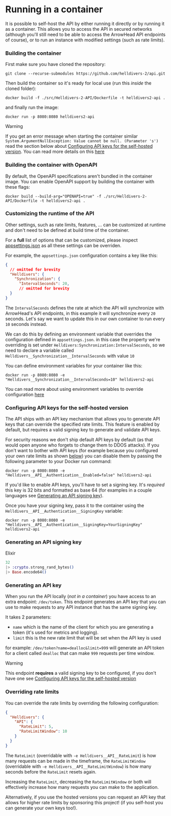 # Running in a container

It is possible to self-host the API by either running it directly or by running it as a container.
This allows you to access the API in secured networks (although you'll still need to
be able to access the ArrowHead API endpoints of course), or to run an instance
with modified settings (such as rate limits).

### Building the container
First make sure you have cloned the repository:
```shell
git clone --recurse-submodules https://github.com/helldivers-2/api.git
```

Then build the container so it's ready for local use (run this *inside* the cloned folder):
```shell
docker build -f ./src/Helldivers-2-API/Dockerfile -t helldivers2-api .
```

and finally run the image:
```shell
docker run -p 8080:8080 helldivers2-api
```

> [!WARNING]
> If you get an error message when starting the container similar `System.ArgumentNullException: Value cannot be null. (Parameter 's')`
> read the section below about [Configuring API keys for the self-hosted version](#configuring-api-keys-for-the-self-hosted-version).
> You can read more details on this [here](https://github.com/helldivers-2/api/issues/90)

### Building the container with OpenAPI
By default, the OpenAPI specifications aren't bundled in the container image.
You can enable OpenAPI support by building the container with these flags:
```shell
docker build --build-arg="OPENAPI=true" -f ./src/Helldivers-2-API/Dockerfile -t helldivers2-api .
```

### Customizing the runtime of the API
Other settings, such as rate limits, features, ... can be customized at runtime
and don't need to be defined at build time of the container.

For a **full** list of options that can be customized, please inspect
[appsettings.json](https://github.com/helldivers-2/api/blob/master/src/Helldivers-2-API/appsettings.json) as all these settings can be overriden.

For example, the `appsettings.json` configuration contains a key like this:
```json
{
  // omitted for brevity
  "Helldivers": {
    "Synchronization": {
      "IntervalSeconds": 20,
      // omitted for brevity
  }
}
```
The `IntervalSeconds` defines the rate at which the API will synchronize with ArrowHead's
API endpoints, in this example it will synchronize every `20` seconds.
Let's say we want to update this in our own container to run every `10` seconds instead.

We can do this by defining an environment variable that overrides the configuration defined
in `appsettings.json`.
in this case the property we're overriding is set under
`Helldivers:Synchronization:IntervalSeconds`, so we need to declare a variable called
`Helldivers__Synchronization__IntervalSeconds` with value `10`

You can define environment variables for your container like this:
```shell
docker run -p 8080:8080 -e "Helldivers__Synchronization__IntervalSeconds=10" helldivers2-api
```

You can read more about using environment variables to override configuration [here](https://learn.microsoft.com/en-us/aspnet/core/fundamentals/configuration/?view=aspnetcore-8.0#naming-of-environment-variables)

### Configuring API keys for the self-hosted version
The API ships with an API key mechanism that allows you to generate API keys that can override the specified rate limits.
This feature is enabled by default, but requires a valid signing key to generate and validate API keys.

For security reasons we don't ship default API keys by default (as that would open anyone who forgets to change them to DDOS attacks).
If you don't want to bother with API keys (for example because you configured your own rate limits as shown [below](#overriding-rate-limits))
you can disable them by passing the following parameter to your Docker run command:
```shell
docker run -p 8080:8080 -e "Helldivers__API__Authentication__Enabled=false" helldivers2-api
```
If you'd like to enable API keys, you'll have to set a signing key. It's *required* this key is 32 bits and formatted as
base 64 (for examples in a couple languages see [Generating an API signing key](#generating-an-api-signing-key)).

Once you have your signing key, pass it to the container using the `Helldivers__API__Authentication__SigningKey` variable:
```shell
docker run -p 8080:8080 -e "Helldivers__API__Authentication__SigningKey=YourSigningKey" helldivers2-api
```

### Generating an API signing key
Elixir
```elixir
32
|> :crypto.strong_rand_bytes()
|> Base.encode64()
```

### Generating an API key
When you run the API locally (*not in a container*) you have access to an extra endpoint: `/dev/token`.
This endpoint generates an API key that you can use to make requests to any API instance that has the same signing key.

It takes 2 parameters:
- `name` which is the name of the client for which you are generating a token (it's used for metrics and logging).
- `limit` this is the new rate limit that will be set when the API key is used

for example: `/dev/token?name=dealloc&limit=999` will generate an API token for a client called `dealloc` that can make `999` requests per time window.

> [!WARNING]
> This endpoint **requires** a valid signing key to be configured, if you don't have one see [Configuring API keys for the self-hosted version](#configuring-api-keys-for-the-self-hosted-version)

### Overriding rate limits
You can override the rate limits by overriding the following configuration:
```json
{
  "Helldivers": {
    "API": {
      "RateLimit": 5,
      "RateLimitWindow": 10
    }
  }
}
```

The `RateLimit` (overridable with `-e Helldivers__API__RateLimit`) is how many requests can be made in the timeframe,
the `RateLimitWindow` (overridable with `-e Helldivers__API__RateLimitWindow`) is how many seconds before the `RateLimit`
resets again.

Increasing the `RateLimit`, decreasing the `RateLimitWindow` or both will effectively increase how many requests you can
make to the application.

Alternatively, if you use the hosted versions you can request an API key that allows for higher rate limits
by sponsoring this project! (if you self-host you can generate your own keys too!).
